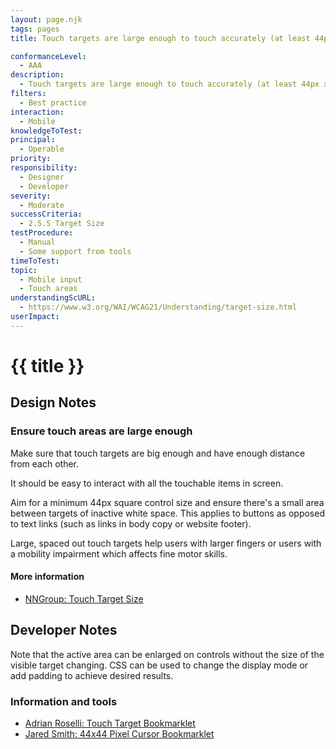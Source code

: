```yaml
---
layout: page.njk
tags: pages
title: Touch targets are large enough to touch accurately (at least 44px x 44px)

conformanceLevel:
  - AAA
description:
  - Touch targets are large enough to touch accurately (at least 44px x 44px)
filters:
  - Best practice
interaction:
  - Mobile
knowledgeToTest:
principal:
  - Operable
priority:
responsibility:
  - Designer
  - Developer
severity:
  - Moderate
successCriteria:
  - 2.5.5 Target Size
testProcedure:
  - Manual
  - Some support from tools
timeToTest:
topic:
  - Mobile input
  - Touch areas
understandingScURL:
  - https://www.w3.org/WAI/WCAG21/Understanding/target-size.html
userImpact:
---
```


# {{ title }}

## Design Notes

### Ensure touch areas are large enough

Make sure that touch targets are big enough and have enough distance from each other.

It should be easy to interact with all the touchable items in screen.

Aim for a minimum 44px square control size and ensure there's a small area between targets of inactive white space. This applies to buttons as opposed to text links (such as links in body copy or website footer).

Large, spaced out touch targets help users with larger fingers or users with a mobility impairment which affects fine motor skills.

#### More information

- [NNGroup: Touch Target Size](https://www.nngroup.com/articles/touch-target-size/)

## Developer Notes

Note that the active area can be enlarged on controls without the size of the visible target changing. CSS can be used to change the display mode or add padding to achieve desired results.

### Information and tools

- [Adrian Roselli: Touch Target Bookmarklet](https://codepen.io/aardrian/pen/eYZWNyv)
- [Jared Smith: 44x44 Pixel Cursor Bookmarklet](https://codepen.io/jared_w_smith/full/vYGXeMy)
